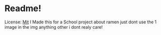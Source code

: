 <htmL>
<h1>
Readme!
</h1>
<p>
License: <a href="https://www.tldrlegal.com/license/mit-license">Mit</a>
I Made this for a School project about ramen just dont use the 1 image in the img anything other i dont realy care! 
</p>
</htmL>

